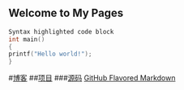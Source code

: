 ## Welcome to My Pages

```c
Syntax highlighted code block
int main()
{
printf("Hello world!");
}
```
#[博客](http://www.baidu.com/)  ##[项目]()  ###[源码]()
 [GitHub Flavored Markdown](https://guides.github.com/features/mastering-markdown/)
